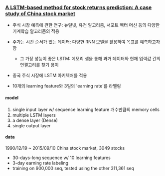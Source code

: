 ### [A LSTM-based method for stock returns prediction: A case study of China stock market](https://ieeexplore.ieee.org/document/7364089)

- 주식 시장 예측에 관한 연구: 뉴럴넷, 유전 알고리즘, 서포트 벡터 머신 등의 다양한 기계학습 알고리즘의 적용
- 주가는 시간 순서가 있는 데이터: 다양한 RNN 모델을 활용하여 목표를 예측하고자 함
    - 그 가장 성능이 좋은 LSTM: 메모리 셀을 통해 과거 데이터와 현재 입력값 간의 연결고리를 찾기 용이
    
    
- 중국 주식 시장에 LSTM 아키텍처를 적용
- 10개의 learning feature와 3일의 'earning rate'를 라벨링

#### model
1. single input layer w/ sequence learning feature 개수만큼의 memory cells
2. multiple LSTM layers
3. a dense layer (Dense)
4. single output layer 

#### data
1990/12/19 ~ 2015/09/10 China stock market, 3049 stocks 
- 30-days-long sequence w/ 10 learning features
- 3-day earning rate labeling
- training on 900,000 seq, tested using the other 311,361 seq
